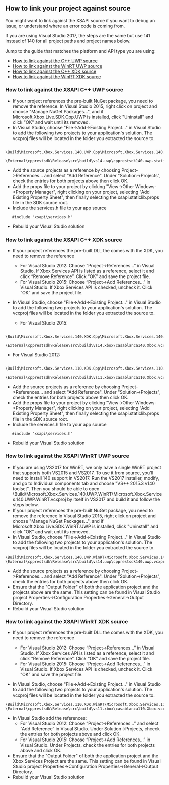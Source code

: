 ## How to link your project against source

You might want to link against the XSAPI source if you want to debug an issue, or understand where an error code is coming from.  

If you are using Visual Studio 2017, the steps are the same but use 141 instead of 140 for all project paths and project names below.

Jump to the guide that matches the platform and API type you are using:
- [How to link against the C++ UWP source](LINKTOSOURCE.md#how-to-link-against-the-xsapi-c-uwp-source)
- [How to link against the WinRT UWP source](LINKTOSOURCE.md#how-to-link-against-the-xsapi-winrt-uwp-source)
- [How to link against the C++ XDK source](LINKTOSOURCE.md#how-to-link-against-the-xsapi-c-xdk-source)
- [How to link against the WinRT XDK source](LINKTOSOURCE.md#how-to-link-against-the-xsapi-winrt-xdk-source)

### How to link against the XSAPI C++ UWP source

- If your project references the pre-built NuGet package, you need to remove the reference. In Visual Studio 2015, right click on project and choose "Manage NuGet Packages...", and if Microsoft.Xbox.Live.SDK.Cpp.UWP is installed, click "Uninstall" and click "OK" and wait until its removed.
- In Visual Studio, choose "File->Add->Existing Project..." in Visual Studio to add the following two projects to your application's solution. The vcxproj files will be located in the folder you extracted the source to.   

```
  \Build\Microsoft.Xbox.Services.140.UWP.Cpp\Microsoft.Xbox.Services.140.UWP.Cpp.vcxproj
  \External\cpprestsdk\Release\src\build\vs14.uwp\cpprestsdk140.uwp.static.vcxproj
```

- Add the source projects as a reference by choosing Project->References... and select "Add Reference". Under "Solution->Projects", check the entries for both projects above then click OK.
- Add the props file to your project by clicking "View->Other Windows->Property Manager", right clicking on your project, selecting "Add Existing Property Sheet", then finally selecting the xsapi.staticlib.props file in the SDK source root.
- Include the services.h file to your app source
```
   #include "xsapi\services.h"
```
- Rebuild your Visual Studio solution

### How to link against the XSAPI C++ XDK source

- If your project references the pre-built DLL the comes with the XDK, you need to remove the reference
  - For Visual Studio 2012: Choose “Project->References...” in Visual Studio. If Xbox Services API is listed as a reference, select it and click “Remove Reference”. Click “OK” and save the project file.
  - For Visual Studio 2015: Choose “Project->Add References…” in Visual Studio. If Xbox Services API is checked, uncheck it. Click “OK” and save the project file.


- In Visual Studio, choose "File->Add->Existing Project..." in Visual Studio to add the following two projects to your application's solution. The vcxproj files will be located in the folder you extracted the source to.   

  - For Visual Studio 2015:
```
  \Build\Microsoft.Xbox.Services.140.XDK.Cpp\Microsoft.Xbox.Services.140.XDK.Cpp.vcxproj
  \External\cpprestsdk\Release\src\build\vs14.xbox\casablanca140.Xbox.vcxproj
```

  - For Visual Studio 2012:
```
  \Build\Microsoft.Xbox.Services.110.XDK.Cpp\Microsoft.Xbox.Services.110.XDK.Cpp.vcxproj
  \External\cpprestsdk\Release\src\build\vs11.xbox\casablanca110.Xbox.vcxproj
```
- Add the source projects as a reference by choosing Project->References... and select "Add Reference". Under "Solution->Projects", check the entries for both projects above then click OK.
- Add the props file to your project by clicking "View->Other Windows->Property Manager", right clicking on your project, selecting "Add Existing Property Sheet", then finally selecting the xsapi.staticlib.props file in the SDK source root.
- Include the services.h file to your app source
```
   #include "xsapi\services.h"
```
- Rebuild your Visual Studio solution

### How to link against the XSAPI WinRT UWP source

- If you are using VS2017 for WinRT, we only have a single WinRT project that supports both VS2015 and VS2017. To use it from source, you'll need to install 140 support in VS2017. Run the VS2017 installer, modify, and go to Individual components tab and choose "VS++ 2015.3 v140 toolset". Then you should be able to open \Build\Microsoft.Xbox.Services.140.UWP.WinRT\Microsoft.Xbox.Services.140.UWP.WinRT.vcxproj by itself in VS2017 and build it and follow the steps below.
- If your project references the pre-built NuGet package, you need to remove the reference
In Visual Studio 2015, right click on project and choose "Manage NuGet Packages...", and if Microsoft.Xbox.Live.SDK.WinRT.UWP is installed, click "Uninstall" and click "OK" and wait until its removed.
- In Visual Studio, choose "File->Add->Existing Project..." in Visual Studio to add the following two projects to your application's solution. The vcxproj files will be located in the folder you extracted the source to.

```
\Build\Microsoft.Xbox.Services.140.UWP.WinRT\Microsoft.Xbox.Services.140.UWP.WinRT.vcxproj
\External\cpprestsdk\Release\src\build\vs14.uwp\cpprestsdk140.uwp.vcxproj
```

- Add the source projects as a reference by choosing Project->References... and select "Add Reference". Under "Solution->Projects", check the entries for both projects above then click OK.
- Ensure that the "Output Folder" of both the application project and the projects above are the same. This setting can be found in Visual Studio project Properties->Configuration Properties->General->Output Directory.
- Rebuild your Visual Studio solution

### How to link against the XSAPI WinRT XDK source

- If your project references the pre-built DLL the comes with the XDK, you need to remove the reference
  - For Visual Studio 2012: Choose “Project->References...” in Visual Studio. If Xbox Services API is listed as a reference, select it and click “Remove Reference”. Click “OK” and save the project file.
  - For Visual Studio 2015: Choose “Project->Add References…” in Visual Studio. If Xbox Services API is checked, uncheck it. Click “OK” and save the project file.


- In Visual Studio, choose "File->Add->Existing Project..." in Visual Studio to add the following two projects to your application's solution. The vcxproj files will be located in the folder you extracted the source to.

```
\Build\Microsoft.Xbox.Services.110.XDK.WinRT\Microsoft.Xbox.Services.110.XDK.WinRT.vcxproj
\External\cpprestsdk\Release\src\build\vs11.xbox\casablanca110.Xbox.vcxproj
```

- In Visual Studio add the references:
  - For Visual Studio 2012: Choose “Project->References...” and select “Add Reference” in Visual Studio. Under Solution->Projects, chceck the entries for both projects above and click OK.
  - For Visual Studio 2015: Choose “Project->Add References…” in Visual Studio. Under Projects, check the entries for both projects above and click OK.
- Ensure that the "Output Folder" of both the application project and the Xbox Services Project are the same. This setting can be found in Visual Studio project Properties->Configuration Properties->General->Output Directory.
- Rebuild your Visual Studio solution

